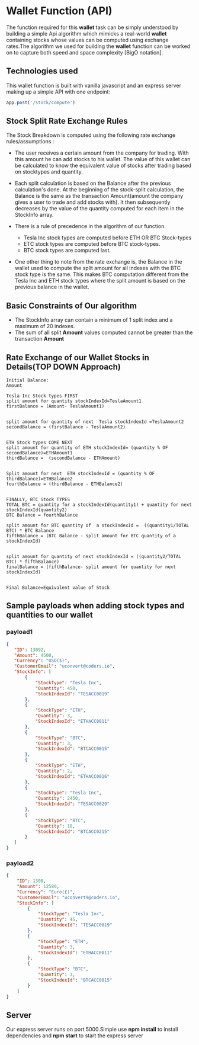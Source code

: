 # Wallet Function (API)
The function required for this **wallet** task can be simply understood by building a simple Api algorithm which mimicks a real-world **wallet**
containing stocks whose values can be computed using exchange rates.The algorithm we used for  building the  **wallet** function can be worked on to capture both speed and space complexity [BigO notation].

## Technologies used
This wallet function is built with vanilla  javascript and an express server making up a simple API with one endpoint:
```js
app.post('/stock/compute')
```

##   Stock Split Rate Exchange Rules
The Stock Breakdown is computed using the following rate exchange rules/assumptions :
*  The user receives a certain amount from the company for trading.    With this amount he can add stocks to his wallet. The value of this wallet can be calculated to know the equivalent value of stocks after trading based on stocktypes and quantity.

 * Each split calculation is based on the Balance after the previous calculation's done. At the beginning of the stock-split calculation, the Balance is the  same as the transaction Amount(amount the company gives a user to trade and add stocks with). It then subsequently decreases by the value of the quantity computed for each item in the StockInfo array.

* There is a rule of precedence in the algorithm of our function.
     * Tesla Inc  stock types are computed before ETH OR BTC Stock-types
     * ETC  stock types are computed before BTC stock-types.
     * BTC  stock types are computed last.

* One other thing to note from the rate exchange is, the Balance in the wallet used to compute the split amount for all indexes with the BTC stock type is the same. This makes BTC computation different from the Tesla Inc and ETH stock types where the split amount is based on the previous balance in the wallet.

## Basic Constraints of Our algorithm

* The StockInfo array can contain a minimum of 1 split index and a maximum of 20 indexes.
* The sum of all split **Amount** values computed cannot be greater than the transaction **Amount**


## Rate Exchange of our Wallet Stocks in Details(TOP DOWN Approach)
```
Initial Balance:
Amount

Tesla Inc Stock types FIRST
split amount for quantity stockIndexId=TeslaAmount1
firstBalance = (Amount- TeslaAmount1)


split amount for quantity of next  Tesla stockIndexId =TeslaAmount2
secondBalance = (firstBalance - TeslaAmount2)


ETH Stock types COME NEXT
split amount for quantity of ETH stockIndexId= (quantity % OF secondBalance)=ETHAmount1
thirdBalance =  (secondBalance - ETHAmount)


Split amount for next  ETH stockIndexId = (quantity % OF thirdBalance)=ETHBalance2
fourthBalance = (thirdBalance - ETHBalance2)


FINALLY, BTC Stock TYPES
TOTAL BTC = quantity for a stockIndexId(quantity1) + quantity for next stockIndexId(quantity2)
BTC Balance = fourthBalance

split amount for BTC quantity of  a stockIndexId =  ((quantity1/TOTAL BTC) * BTC Balance
fifthBalance = (BTC Balance - split amount for BTC quantity of a stockIndexId)


split amount for quantity of next stockIndexId = ((quantity2/TOTAL BTC) * fifthBalance)
finalBalance = (fifthBalance- split amount for quantity for next stockIndexId)


Final Balance=Equivalent value of Stock
```
## Sample payloads when adding stock types and quantities to our wallet

### payload1
 ```json
{
    "ID": 13092,
    "Amount": 4500,
    "Currency": "USD($)",
    "CustomerEmail": "uconvert@coders.io",
    "StockInfo": [
        {
            "StockType": "Tesla Inc",
            "Quantity": 450,
            "StockIndexId": "TESACC0019"
        },
        {
            "StockType": "ETH",
            "Quantity": 3,
            "StockIndexId": "ETHACC0011"
        },
        {
            "StockType": "BTC",
            "Quantity": 3,
            "StockIndexId": "BTCACC0015"
        },
        {
            "StockType": "ETH",
            "Quantity": 2,
            "StockIndexId": "ETHACC0016"
        },
        {
            "StockType": "Tesla Inc",
            "Quantity": 2450,
            "StockIndexId": "TESACC0029"
        },
        {
            "StockType": "BTC",
            "Quantity": 10,
            "StockIndexId": "BTCACC0215"
        }
    ]
}
```

### payload2
```json
{
    "ID": 1308,
    "Amount": 12580,
    "Currency": "Euro(£)",
    "CustomerEmail": "uconvert9@coders.io",
    "StockInfo": [
        {
            "StockType": "Tesla Inc",
            "Quantity": 45,
            "StockIndexId": "TESACC0019"
        },
        {
            "StockType": "ETH",
            "Quantity": 3,
            "StockIndexId": "ETHACC0011"
        },
        {
            "StockType": "BTC",
            "Quantity": 3,
            "StockIndexId": "BTCACC0015"
        }
    ]
}
```

## Server
Our  express server runs on port 5000.Simple use __**npm install**__  to install dependencies and **__npm start__** to start the express server